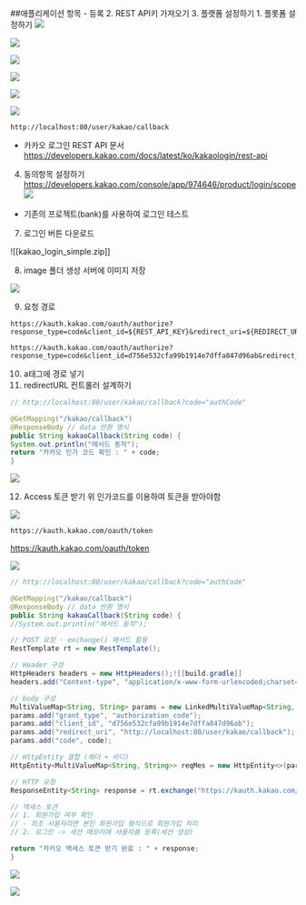 
##애플리케이션 항목 - 등록
2. REST API키 가져오기 
3. 플랫폼 설정하기
	1.  플롯폼 설정하기
![](https://i.imgur.com/lyPO9ZW.png)


  
![](https://i.imgur.com/2rmEtDN.png)


![](https://i.imgur.com/qB125zS.png)


![](https://i.imgur.com/XCaWTc0.png)

![](https://i.imgur.com/gCD06NW.png)

![](https://i.imgur.com/pE9sqw9.png)

```
http://localhost:80/user/kakao/callback
```

-  카카오 로그인 REST API 문서
https://developers.kakao.com/docs/latest/ko/kakaologin/rest-api

4.  동의항목 설정하기 
https://developers.kakao.com/console/app/974646/product/login/scope 
![](https://i.imgur.com/kOS3qrM.png)

- 기존의 프로젝트(bank)를 사용하여 로그인 테스트

7. 로그인 버튼 다운로드

![[kakao_login_simple.zip]]

8. image 폴더 생성 서버에 이미지 저장

![](https://i.imgur.com/Bf8hHnR.png)



9. 요청 경로 

```
https://kauth.kakao.com/oauth/authorize?response_type=code&client_id=${REST_API_KEY}&redirect_uri=${REDIRECT_URI}
```

```
https://kauth.kakao.com/oauth/authorize?response_type=code&client_id=d756e532cfa99b1914e7dffa847d96ab&redirect_uri=http://localhost:80/user/kakao/callback
```

10. a태그에 경로 넣기
11.  redirectURL 컨트롤러 설계하기

```java
// http://localhost:80/user/kakao/callback?code="authCode"

@GetMapping("/kakao/callback")
@ResponseBody // data 반환 명시
public String kakaoCallback(String code) {
System.out.println("메서드 동작");
return "카카오 인가 코드 확인 : " + code;
}
```


![](https://i.imgur.com/fcIRNNw.png)


12.  Access 토큰 받기
 위 인가코드를 이용하여 토큰을 받아야함 
 
 
 ![](https://i.imgur.com/gZRObwf.png)
 


```html
https://kauth.kakao.com/oauth/token
```


https://kauth.kakao.com/oauth/token


![](https://i.imgur.com/1Ly8MMk.png)


```java
// http://localhost:80/user/kakao/callback?code="authCode"

@GetMapping("/kakao/callback")
@ResponseBody // data 반환 명시
public String kakaoCallback(String code) {
//System.out.println("메서드 동작");

// POST 요청 - exchange() 메서드 활용
RestTemplate rt = new RestTemplate();

// Header 구성
HttpHeaders headers = new HttpHeaders();![[build.gradle]]
headers.add("Content-type", "application/x-www-form-urlencoded;charset=utf-8");

// body 구성
MultiValueMap<String, String> params = new LinkedMultiValueMap<String, String>();
params.add("grant_type", "authorization_code");
params.add("client_id", "d756e532cfa99b1914e7dffa847d96ab");
params.add("redirect_uri", "http://localhost:80/user/kakao/callback");
params.add("code", code);

// HttpEntity 결합 (헤더 + 바디)
HttpEntity<MultiValueMap<String, String>> reqMes = new HttpEntity<>(params, headers);

// HTTP 요청
ResponseEntity<String> response = rt.exchange("https://kauth.kakao.com/oauth/token", HttpMethod.POST, reqMes, String.class);

// 액세스 토큰
// 1. 회원가입 여부 확인
// - 최초 사용자라면 본인 회원가입 형식으로 회원가입 처리
// 2. 로그인 -> 세션 메모리에 사용자를 등록(세션 생성)

return "카카오 액세스 토큰 받기 완료 : " + response;
}
```


![](https://i.imgur.com/mWfKPKm.png)


![](https://i.imgur.com/nWv8m3f.png)
